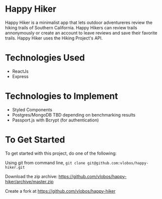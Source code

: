 # Happy Hiker
Happy Hiker is a minimalist app that lets outdoor adventureres review the hiking trails of Southern California. Happy Hikers can review trails annonymously or create an account to leave reviews and save their favorite trails. Happy Hiker uses the Hiking Project's API.

# Technologies Used
- ReactJs
- Express

# Technologies to Implement
- Styled Components
- Postgres/MongoDB TBD depending on benchmarking results
- Passport.js with Bcrypt (for authentication)

# To Get Started
To get started with this project, do one of the following:

Using git from command line, `git clone git@github.com:vlobos/happy-hiker.git`

Download the zip archive: https://github.com/vlobos/happy-hiker/archive/master.zip

Create a fork at https://github.com/vlobos/happy-hiker
